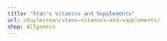 ```yaml
---
title: "Stan's Vitamins and Supplements"
url: /doylestown/stans-vitamins-and-supplements/
shop: Allgemein
---
```

